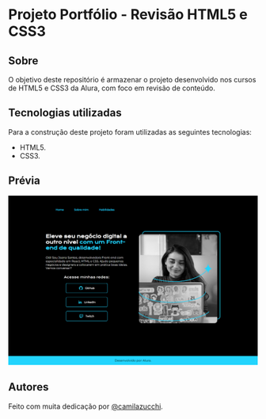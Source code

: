 # Projeto Portfólio - Revisão HTML5 e CSS3
## Sobre
O objetivo deste repositório é armazenar o projeto desenvolvido nos cursos de HTML5 e CSS3 da Alura, com foco em revisão de conteúdo.

## Tecnologias utilizadas
Para a construção deste projeto foram utilizadas as seguintes tecnologias:

- HTML5.
- CSS3.

## Prévia
![Alt text](/assets/thumbnail.png)

## Autores
Feito com muita dedicação por [@camilazucchi](https://www.github.com/camilazucchi).